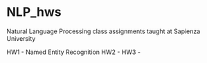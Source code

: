 # NLP_hws
Natural Language Processing class assignments taught at Sapienza University

HW1 - Named Entity Recognition
HW2 - 
HW3 - 
